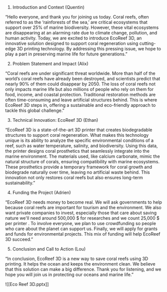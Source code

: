 
1. Introduction and Context (Quentin)
   
“Hello everyone, and thank you for joining us today. Coral reefs, often referred to as the ‘rainforests of the sea,’ are critical ecosystems that support over 25% of marine biodiversity. However, these vital ecosystems are disappearing at an alarming rate due to climate change, pollution, and human activity. Today, we are excited to introduce EcoReef 3D, an innovative solution designed to support coral regeneration using cutting-edge 3D printing technology. By addressing this pressing issue, we hope to play a part in preserving marine life for future generations.”

2. Problem Statement and Impact (Alix)
   
“Coral reefs are under significant threat worldwide. More than half of the world’s coral reefs have already been destroyed, and scientists predict that nearly 90% of them could disappear by 2050. The loss of coral reefs not only impacts marine life but also millions of people who rely on them for food, income, and coastal protection. Traditional restoration methods are often time-consuming and leave artificial structures behind. This is where EcoReef 3D steps in, offering a sustainable and eco-friendly approach to tackle this global challenge.”

3. Technical Innovation: EcoReef 3D (Ethan)
   
“EcoReef 3D is a state-of-the-art 3D printer that creates biodegradable structures to support coral regeneration. What makes this technology unique is its ability to analyze the specific environmental conditions of a reef, such as water temperature, salinity, and biodiversity. Using this data, the printer designs coral prosthetics that seamlessly integrate into the marine environment. The materials used, like calcium carbonate, mimic the natural structure of corals, ensuring compatibility with marine ecosystems. These prosthetics provide a temporary framework for coral growth and biodegrade naturally over time, leaving no artificial waste behind. This innovation not only restores coral reefs but also ensures long-term sustainability.”

4. Funding the Project (Adrien)
   
“EcoReef 3D needs money to become real. We will ask governments to help because coral reefs are important for tourism and the environment. We also want private companies to invest, especially those that care about saving nature we'll need around 500,000 $ for researches and we count 25,000 $ per printer . To involve everyone, we plan to use crowdfunding so people who care about the planet can support us. Finally, we will apply for grants and funds for environmental projects. This mix of funding will help EcoReef 3D succeed.”

5. Conclusion and Call to Action (Lou)
   
“In conclusion, EcoReef 3D is a new way to save coral reefs using 3D printing. It helps the ocean and keeps the environment clean. We believe that this solution can make a big difference. Thank you for listening, and we hope you will join us in protecting our oceans and marine life.”


![[Eco Reef 3D.pptx]]